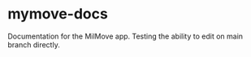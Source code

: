 # mymove-docs
Documentation for the MilMove app. Testing the ability to edit on main branch directly.
